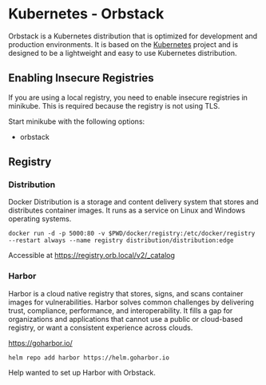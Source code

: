 # Kubernetes - Orbstack

Orbstack is a Kubernetes distribution that is optimized for development and production environments. It is based on the [Kubernetes](https://kubernetes.io/) project and is designed to be a lightweight and easy to use Kubernetes distribution.

## Enabling Insecure Registries

If you are using a local registry, you need to enable insecure registries in minikube. This is required because the registry is not using TLS.

Start minikube with the following options:

* orbstack 

## Registry

### Distribution

Docker Distribution is a storage and content delivery system that stores and distributes container images. It runs as a service on Linux and Windows operating systems.

```shell
docker run -d -p 5000:80 -v $PWD/docker/registry:/etc/docker/registry --restart always --name registry distribution/distribution:edge
```

Accessible at https://registry.orb.local/v2/_catalog

### Harbor

Harbor is a cloud native registry that stores, signs, and scans container images for vulnerabilities. Harbor solves common challenges by delivering trust, compliance, performance, and interoperability. It fills a gap for organizations and applications that cannot use a public or cloud-based registry, or want a consistent experience across clouds.

https://goharbor.io/

```shell
helm repo add harbor https://helm.goharbor.io
```

Help wanted to set up Harbor with Orbstack.
